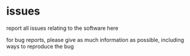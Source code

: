 # issues
report all issues relating to the software here

for bug reports, please give as much information as possible, including ways to reproduce the bug
